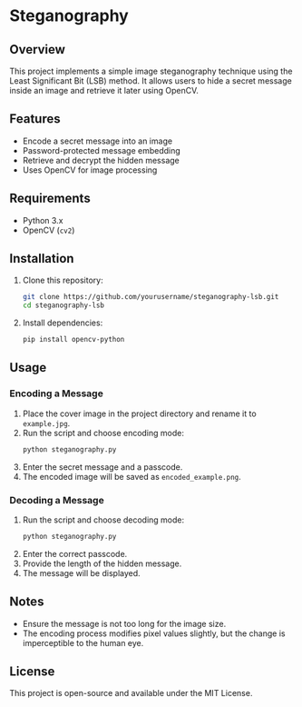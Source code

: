 # Steganography


## Overview
This project implements a simple image steganography technique using the Least Significant Bit (LSB) method. It allows users to hide a secret message inside an image and retrieve it later using OpenCV.

## Features
- Encode a secret message into an image
- Password-protected message embedding
- Retrieve and decrypt the hidden message
- Uses OpenCV for image processing

## Requirements
- Python 3.x
- OpenCV (`cv2`)

## Installation
1. Clone this repository:
   ```sh
   git clone https://github.com/yourusername/steganography-lsb.git
   cd steganography-lsb
   ```
2. Install dependencies:
   ```sh
   pip install opencv-python
   ```

## Usage
### Encoding a Message
1. Place the cover image in the project directory and rename it to `example.jpg`.
2. Run the script and choose encoding mode:
   ```sh
   python steganography.py
   ```
3. Enter the secret message and a passcode.
4. The encoded image will be saved as `encoded_example.png`.

### Decoding a Message
1. Run the script and choose decoding mode:
   ```sh
   python steganography.py
   ```
2. Enter the correct passcode.
3. Provide the length of the hidden message.
4. The message will be displayed.

## Notes
- Ensure the message is not too long for the image size.
- The encoding process modifies pixel values slightly, but the change is imperceptible to the human eye.

## License
This project is open-source and available under the MIT License.

